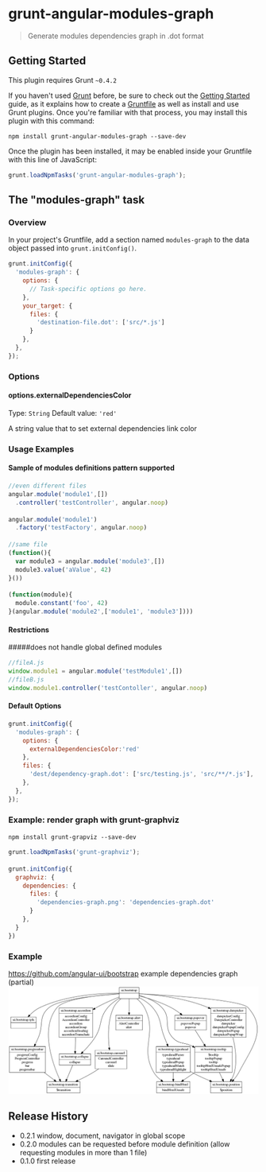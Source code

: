 # grunt-angular-modules-graph

> Generate modules dependencies graph in .dot format

## Getting Started
This plugin requires Grunt `~0.4.2`

If you haven't used [Grunt](http://gruntjs.com/) before, be sure to check out the [Getting Started](http://gruntjs.com/getting-started) guide, as it explains how to create a [Gruntfile](http://gruntjs.com/sample-gruntfile) as well as install and use Grunt plugins. Once you're familiar with that process, you may install this plugin with this command:

```shell
npm install grunt-angular-modules-graph --save-dev
```

Once the plugin has been installed, it may be enabled inside your Gruntfile with this line of JavaScript:

```js
grunt.loadNpmTasks('grunt-angular-modules-graph');
```

## The "modules-graph" task

### Overview
In your project's Gruntfile, add a section named `modules-graph` to the data object passed into `grunt.initConfig()`.

```js
grunt.initConfig({
  'modules-graph': {
    options: {
      // Task-specific options go here.
    },
    your_target: {
      files: {
        'destination-file.dot': ['src/*.js']
      }
    },
  },
});
```

### Options

#### options.externalDependenciesColor
Type: `String`
Default value: `'red'`

A string value that to set external dependencies link color

### Usage Examples

#### Sample of modules definitions pattern supported

```js
//even different files
angular.module('module1',[])
  .controller('testController', angular.noop)

angular.module('module1')
  .factory('testFactory', angular.noop)

//same file
(function(){
  var module3 = angular.module('module3',[])
  module3.value('aValue', 42)
}())

(function(module){
  module.constant('foo', 42)
}(angular.module('module2',['module1', 'module3'])))
```
#### Restrictions
#####does not handle global defined modules

```js
//fileA.js
window.module1 = angular.module('testModule1',[])
//fileB.js
window.module1.controller('testContoller', angular.noop)
```

#### Default Options

```js
grunt.initConfig({
  'modules-graph': {
    options: {
      externalDependenciesColor:'red'
    },
    files: {
      'dest/dependency-graph.dot': ['src/testing.js', 'src/**/*.js'],
    },
  },
});
```

### Example: render graph with grunt-graphviz
```shell
npm install grunt-grapviz --save-dev
```
```js
grunt.loadNpmTasks('grunt-graphviz');

grunt.initConfig({
  graphviz: {
    dependencies: {
      files: {
        'dependencies-graph.png': 'dependencies-graph.dot'
      }
    },
  }
})
```

### Example
https://github.com/angular-ui/bootstrap example dependencies graph (partial)
![angular-ui/bootstrap ](angular-ui-bootstrap-modules-graph.png "angular-ui/bootstrap Dependencies graph")

## Release History
- 0.2.1 window, document, navigator in global scope
- 0.2.0 modules can be requested before module definition (allow requesting modules in more than 1 file)
- 0.1.0 first release
